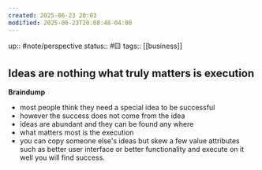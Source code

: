 ```yaml
---
created: 2025-06-23 20:03
modified: 2025-06-23T20:08:48-04:00
---
```

up:: #note/perspective 
status:: #🟨 
tags:: [[business]]
## Ideas are nothing what truly matters is execution

**Braindump**
- most people think they need a special idea to be successful
- however the success does not come from the idea
- ideas are abundant and they can be found any where
- what matters most is the execution
- you can copy someone else's ideas but skew a few value attributes such as better user interface or better functionality and execute on it well you will find success.